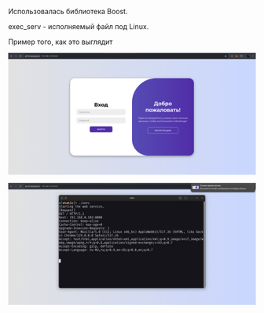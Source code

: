 Использовалась библиотека Boost.

exec_serv - исполняемый файл под Linux.

Пример того, как это выглядит

![1](https://github.com/Grokir/cpp_web_server/blob/main/screenshots/1.png)

![2](https://github.com/Grokir/cpp_web_server/blob/main/screenshots/2.png)
